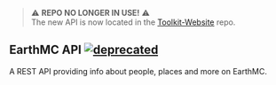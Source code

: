 >⚠️ **REPO NO LONGER IN USE!** ⚠️<br>
The new API is now located in the [Toolkit-Website](https://github.com/EarthMC-Toolkit/Toolkit-Website) repo.

## EarthMC API [![deprecated](http://badges.github.io/stability-badges/dist/deprecated.svg)](http://github.com/badges/stability-badges)
A REST API providing info about people, places and more on EarthMC.<br>
